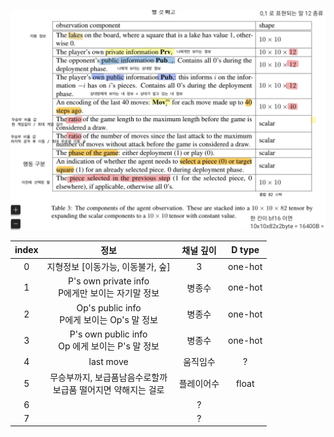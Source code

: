 <p align="center">
    <img src="stratego_input.jpg">
</p>

| index | 정보 | 채널 깊이 | D type |
| :---: | :---: | :---: | :---: |
| 0 | 지형정보  [이동가능, 이동불가, 숲] | 3 | one-hot |                      
| 1 | P's own private info<br>P에게만 보이는 자기말 정보  | 병종수 | one-hot |
| 2 | Op's public info<br> P에게 보이는 Op's 말 정보  | 병종수 | one-hot |
| 3 | P's own public info<br> Op 에게 보이는 P's 말 정보 | 병종수 | one-hot |
| 4 | last move | 움직임수 | ? |
| 5 | 무승부까지, 보급품남음수로할까<br>보급품 떨어지면 약해지는 걸로 | 플레이어수 | float |
| 6 |   | ? |
| 7 |   | ? |
